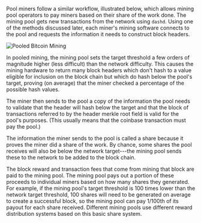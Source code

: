 Pool miners follow a similar workflow, illustrated below, which allows mining pool operators to pay miners based on their share of the work done. The mining pool gets new transactions from the network using `dashd`. Using one of the methods discussed later, each miner's mining software connects to the pool and requests the information it needs to construct block headers.

![Pooled Bitcoin Mining](https://dash-docs.github.io/img/dev/en-pooled-mining-overview.svg)

In pooled mining, the mining pool sets the target threshold a few orders of magnitude higher (less difficult) than the network difficulty. This causes the mining hardware to return many block headers which don't hash to a value eligible for inclusion on the block chain but which do hash below the pool's target, proving (on average) that the miner checked a percentage of the possible hash values.

The miner then sends to the pool a copy of the information the pool needs to validate that the header will hash below the target and that the block of transactions referred to by the header merkle root field is valid for the pool's purposes. (This usually means that the coinbase transaction must pay the pool.)

The information the miner sends to the pool is called a share because it proves the miner did a share of the work. By chance, some shares the pool receives will also be below the network target---the mining pool sends these to the network to be added to the block chain.

The block reward and transaction fees that come from mining that block are paid to the mining pool. The mining pool pays out a portion of these proceeds to individual miners based on how many shares they generated. For example, if the mining pool's target threshold is 100 times lower than the network target threshold, 100 shares will need to be generated on average to create a successful block, so the mining pool can pay 1/100th of its payout for each share received.  Different mining pools use different reward distribution systems based on this basic share system.